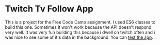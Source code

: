# Twitch Tv Follow App
This is a project for the Free Code Camp assignment. I used ES6 classes to build this one. Sometimes it won't work because the API doesn't respond very well. It was very fun building this because i dwell on twitch often and i was nice to see some of it's data in the background. You can [test the app](http://97ashrey.github.io/twitchfollow/).
